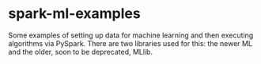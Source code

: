 # spark-ml-examples

Some examples of setting up data for machine learning and then executing algorithms via PySpark. There are two libraries used for this: the newer ML and the older, soon to be deprecated, MLlib.
